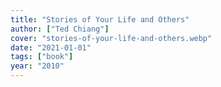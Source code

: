 ```yaml
---
title: "Stories of Your Life and Others"
author: ["Ted Chiang"]
cover: "stories-of-your-life-and-others.webp"
date: "2021-01-01"
tags: ["book"]
year: "2010"
---
```

